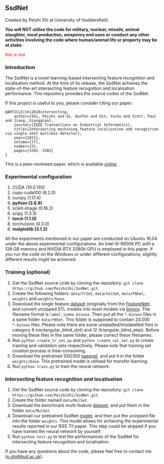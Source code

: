 ## SsdNet

Created by Peizhi Shi at University of Huddersfield. 

**You will NOT utilise the code for military, nuclear, missile, animal slaughter, meat production, weaponry end uses or conduct any other activities involving the code where human/animal life or property may be at stake.**

<span style="color: red">this is red</span>.

### Introduction

The SsdNet is a novel learning-based intersecting feature recognition and localisation method. At the time of its release, the SsdNet achieves the state-of-the-art intersecting feature recognition and localisation performance. This repository provides the source codes of the SsdNet. 

If this project is useful to you, please consider citing our paper:

    @ARTICLE{shi2020intersecting,
	    author={Shi, Peizhi and Qi, Qunfen and Qin, Yuchu and Scott, Paul and Jiang, Xiangqian},
	    journal={IEEE Transactions on Industrial Informatics}, 
	    title={Intersecting machining feature localization and recognition via single shot multibox detector}, 
	    year={2021},
	    volume={17},
	    number={5},
	    pages={3292--3302}
    }

This is a peer-reviewed paper, which is available [online](https://doi.org/10.1109/TII.2020.3030620). 


### Experimental configuration

1. CUDA (10.0.130)
2. cupy-cuda100 (6.2.0)
3. numpy (1.17.4)
4. **python (3.6.8)**
5. scikit-image (0.16.2)
6. scipy (1.3.3)
7. **torch (1.1.0)**
8. torchvision (0.3.0)
9. **matplotlib (3.1.2)**

All the experiments mentioned in our paper are conducted on Ubuntu 18.04 under the above experimental configurations. An Intel i9-9900X PC with a 128 GB memory and NVIDIA RTX 2080ti GPU is employed in this paper. If you run the code on the Windows or under different configurations, slightly different results might be achieved.


### Training (optional)

1. Get the SsdNet source code by cloning the repository: `git clone https://github.com/PeizhiShi/SsdNet.git`.
2. Create the following folders: `data/TrSet`, `data/ValSet`, `data/FNSet`, `weights` and `weights/base`. 
3. Download the single feature [dataset](https://github.com/madlabub/Machining-feature-dataset) (originally from the [FeatureNet](https://doi.org/10.1016/j.cad.2018.03.006)), and convert unzipped STL models into voxel models via [binvox](https://www.patrickmin.com/binvox/). The filename format is `label_index.binvox`. Then put all the `*.binvox` files in a same folder `data/FNSet`. This folder is supposed to contain 24,000 `*.binvox` files. Please note there are some unlabelled/mislabelled files in category 8 (rectangular_blind_slot) and 12 (triangular_blind_step). Before moving these files in the same folder, please correct these filenames.
4. Run `python create_tr_set.py` and `python create_val_set.py` to create training and validation sets respectively. Please note that training set creation process is time-consuming.
5. Download the pretrained SSD300 [basenet](https://s3.amazonaws.com/amdegroot-models/ssd_300_VOC0712.pth), and put it in the folder `weights/base`. This pretrained model is utilised for transfer learning.  
6. Run `python train.py` to train the neural network. 


### Intersecting feature recognition and localisation

1. Get the SsdNet source code by cloning the repository: `git clone https://github.com/PeizhiShi/SsdNet.git`.
2. Create the folder named `data/MulSet`.
3. Download the benchmark multi-feature [dataset](https://1drv.ms/u/s!At5UoWCCWHUKafomIKnOJnsl0Dg?e=lbK8iw), and put them in the folder `data/MulSet`.
4. Download our pretrained SsdNet [model](https://1drv.ms/u/s!At5UoWCCWHUKedwHDIt8BLUTw5E?e=SbR0Xh), and then put the unzipped file into the folder `weights`. This model allows for achieving the experimental results reported in our IEEE TII paper. This step could be skipped if you have trained the neural network by yourself.  
5. Run `python test.py` to test the performances of the SsdNet for intersecting feature recognition and localisation.

If you have any questions about the code, please feel free to contact me (p.shi@hud.ac.uk).
